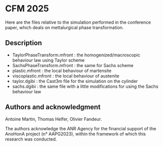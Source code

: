 # CFM 2025

Here are the files relative to the simulation performed in the conference paper, which deals on
mettalurgical phase transformation.

## Description

 - TaylorPhaseTransform.mfront : the homogenized/macroscopic behaviour law using Taylor scheme
 - SachsPhaseTransform.mfront : the same for Sachs scheme
 - plastic.mfront : the local behaviour of martensite
 - viscoplastic.mfront : the local behaviour of austenite
 - taylor.dgibi : the Cast3m file for the simulation on the cylinder
 - sachs.dgibi : the same file with a little modifications for using the Sachs behaviour law

## Authors and acknowledgment
Antoine Martin, Thomas Helfer, Olivier Fandeur.

The authors acknowledge the ANR Agency for the financial support of the AnoHonA project (n° AAPG2023),
within the framework of which this research was conducted.

